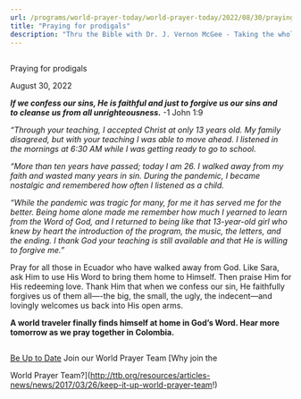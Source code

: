 ```yaml
---
url: /programs/world-prayer-today/world-prayer-today/2022/08/30/praying-for-prodigals
title: "Praying for prodigals"
description: "Thru the Bible with Dr. J. Vernon McGee - Taking the whole Word to the whole world"
---
```







## 
 Praying for prodigals


August 30, 2022




***If we confess our sins, He is faithful and just to forgive us our sins and to cleanse us from all unrighteousness.*** -1 John 1:9

*“Through your teaching, I accepted Christ at only 13 years old. My family disagreed, but with your teaching I was able to move ahead. I listened in the mornings at 6:30 AM while I was getting ready to go to school.* 

*“More than ten years have passed; today I am 26. I walked away from my faith and wasted many years in sin. During the pandemic, I became nostalgic and remembered how often I listened as a child.* 

*“While the pandemic was tragic for many, for me it has served me for the better. Being home alone made me remember how much I yearned to learn from the Word of God, and I returned to being like that 13-year-old girl who knew by heart the introduction of the program, the music, the letters, and the ending. I thank God your teaching is still available and that He is willing to forgive me.”*

Pray for all those in Ecuador who have walked away from God. Like Sara, ask Him to use His Word to bring them home to Himself. Then praise Him for His redeeming love. Thank Him that when we confess our sin, He faithfully forgives us of them all—-the big, the small, the ugly, the indecent—and lovingly welcomes us back into His open arms.

**A world traveler finally finds himself at home in God’s Word. Hear more tomorrow as we pray together in Colombia.**







## 




[Be Up to Date](http://feeds.feedburner.com/WorldPrayerToday "World Prayer Today RSS Feed")
Join our World Prayer Team
[Why join the  

World Prayer Team?](http://ttb.org/resources/articles-news/news/2017/03/26/keep-it-up-world-prayer-team!)




